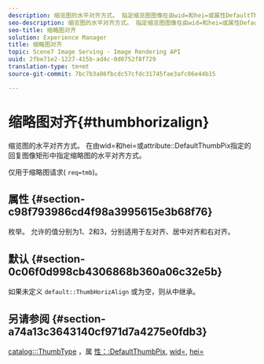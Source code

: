 ```yaml
---
description: 缩览图的水平对齐方式。 指定缩览图图像在由wid=和hei=或属性DefaultThumbPix指定的回复图像矩形中的水平对齐方式。
seo-description: 缩览图的水平对齐方式。 指定缩览图图像在由wid=和hei=或属性DefaultThumbPix指定的回复图像矩形中的水平对齐方式。
seo-title: 缩略图对齐
solution: Experience Manager
title: 缩略图对齐
topic: Scene7 Image Serving - Image Rendering API
uuid: 2fbe71e2-1227-415b-ad4c-0d0752f8f729
translation-type: tm+mt
source-git-commit: 7bc7b3a86fbcdc57cfdc31745fae3afc06e44b15

---
```



# 缩略图对齐{#thumbhorizalign}

缩览图的水平对齐方式。 在由wid=和hei=或attribute::DefaultThumbPix指定的回复图像矩形中指定缩略图的水平对齐方式。

仅用于缩略图请求( `req=tmb`)。

## 属性 {#section-c98f793986cd4f98a3995615e3b68f76}

枚举。 允许的值分别为1、2和3，分别适用于左对齐、居中对齐和右对齐。

## 默认 {#section-0c06f0d998cb4306868b360a06c32e5b}

如果未定义 `default::ThumbHorizAlign` 或为空，则从中继承。

## 另请参阅 {#section-a74a13c3643140cf971d7a4275e0fdb3}

[catalog:::ThumbType](../../../../../is-api/image-catalog/image-serving-api-ref/c-image-catalog-reference/c-image-svg-data-reference/c-image-data-reference/r-thumbtype-cat.md#reference-41149ddffc8749cba2f8d9c8e2611e03) ，属 [性：:DefaultThumbPix](../../../../../is-api/image-catalog/image-serving-api-ref/c-image-catalog-reference/c-attributes-reference/r-defaultthumbpix.md#reference-cf52bb74bed2466e8bc8adb0cacd6141), [wid=](../../../../../is-api/http-ref/image-serving-api-ref/c-http-protocol-reference/c-command-reference/r-is-http-wid.md#reference-bfeadcb67bf4485f851eb21345527e47), [hei=](../../../../../is-api/http-ref/image-serving-api-ref/c-http-protocol-reference/c-command-reference/r-is-http-hei.md#reference-6d6f556ccc0e4b98a815e8a5c1944a96)
